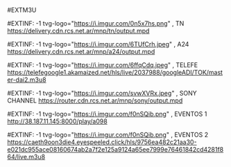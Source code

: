 #EXTM3U


#EXTINF: -1 tvg-logo="https://i.imgur.com/0n5x7hs.png" , TN 
https://delivery.cdn.rcs.net.ar/mnp/tn/output.mpd


#EXTINF: -1 tvg-logo="https://i.imgur.com/6TUfCrh.jpeg" , A24
https://delivery.cdn.rcs.net.ar/mnp/a24/output.mpd


#EXTINF: -1 tvg-logo="https://i.imgur.com/6ffqCdq.jpeg" , TELEFE
https://telefegoogle1.akamaized.net/hls/live/2037988/googleADI/TOK/master-dai2.m3u8


#EXTINF: -1 tvg-logo="https://i.imgur.com/svwXVRx.jpeg" , SONY CHANNEL
https://router.cdn.rcs.net.ar/mnp/sony/output.mpd


#EXTINF: -1 tvg-logo="https://i.imgur.com/f0nSQib.png" , EVENTOS 1
http://38.187.11.145:8000/play/a098

#EXTINF: -1 tvg-logo="https://i.imgur.com/f0nSQib.png" , EVENTOS 2
https://caeth9oon3die4.eyespeeled.click/hls/9756ea482c21aa30-e021dc955ace08160674ab2a7f2e125a9124a65ee7999e76461842cd4281f864/live.m3u8




